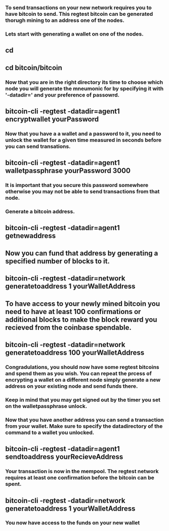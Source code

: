 ### To send transactions on your new network requires you to have bitcoin to send. This regtest bitcoin can be generated thorugh mining to an address one of the nodes. 
### Lets start with generating a wallet on one of the nodes.
## cd
## cd bitcoin/bitcoin
### Now that you are in the right directory its time to choose which node you will generate the mneumonic for by specifying it with '-datadir=' and your preference of passowrd.
## bitcoin-cli -regtest -datadir=agent1 encryptwallet yourPassword
### Now that you have a a wallet and a password to it, you need to unlock the wallet for a given time measured in seconds before you can send transations.
## bitcoin-cli -regtest -datadir=agent1 walletpassphrase yourPassword 3000
### It is important that you secure this password somewhere otherwise you may not be able to send transactions from that node.
### Generate a bitcoin address.
## bitcoin-cli -regtest -datadir=agent1 getnewaddress
## Now you can fund that address by generating a specified number of blocks to it.
## bitcoin-cli -regtest -datadir=network generatetoaddress 1 yourWalletAddress
## To have access to your newly mined bitcoin you need to have at least 100 confirmations or additional blocks to make the block reward you recieved from the coinbase spendable.
## bitcoin-cli -regtest -datadir=network generatetoaddress 100 yourWalletAddress
### Congradulations, you should now have some regtest bitcoins and spend them as you wish. You can repeat the prcess of encrypting a wallet on a different node simply generate a new address on your existing node and send funds there. 
### Keep in mind that you may get signed out by the timer you set on the walletpassphrase unlock. 
### Now that you have another address you can send a transaction from your wallet. Make sure to specify the datadirectory of the command to a wallet you unlocked.
## bitcoin-cli -regtest -datadir=agent1 sendtoaddress yourRecieveAddress
### Your transaction is now in the mempool. The regtest network requires at least one confirmation before the bitcoin can be spent. 
## bitcoin-cli -regtest -datadir=network generatetoaddress 1 yourWalletAddress
### You now have access to the funds on your new wallet